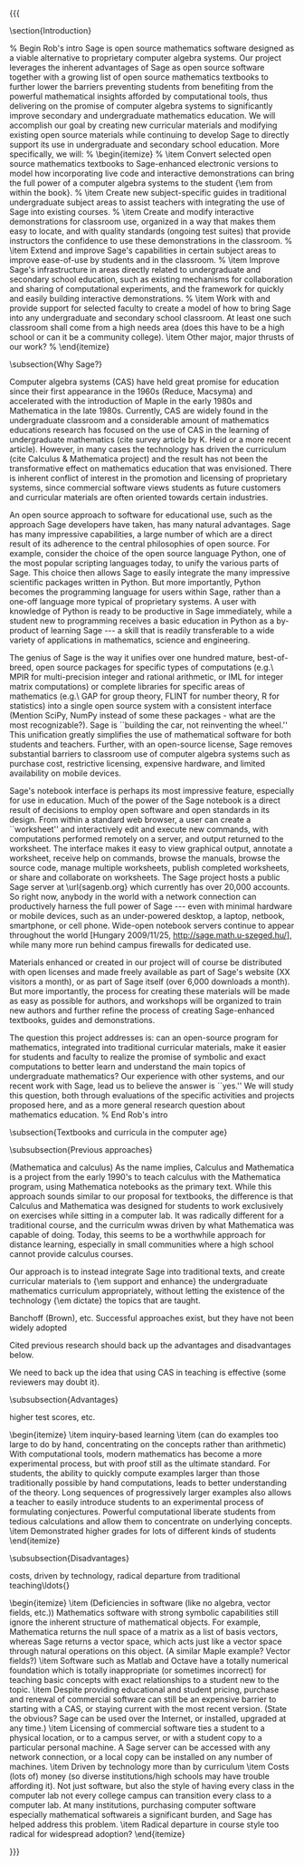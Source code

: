 {{{

\section{Introduction}

% Begin Rob's intro
Sage is open source mathematics software designed as a viable alternative to proprietary computer algebra systems.  Our project leverages the inherent advantages of Sage as open source software together with a growing list of open source mathematics textbooks to further lower the barriers preventing students from benefiting from the powerful mathematical insights afforded by computational tools, thus delivering on the promise of computer algebra systems to significantly improve secondary and undergraduate mathematics education.  We will accomplish our goal by creating new curricular materials and modifying existing open source materials  while continuing to develop Sage to directly support its use in undergraduate  and secondary school education.  More specifically, we will:
%
\begin{itemize}
%
\item
Convert selected open source mathematics textbooks to Sage-enhanced electronic versions to model how incorporating live code and interactive demonstrations can bring the full power of a computer algebra systems to the student {\em from within the book}.
%
\item 
Create new subject-specific guides in traditional undergraduate subject areas to assist teachers with integrating the use of Sage into existing courses.
%
\item 
Create and modify interactive demonstrations for classroom use, organized in a way that makes them easy to locate, and with quality standards (ongoing test suites) that provide instructors the confidence to use these demonstrations in the classroom.
%
\item 
Extend and improve Sage's capabilities in certain subject areas to improve ease-of-use by students and in the classroom.
%
\item
Improve Sage's infrastructure in areas directly related to undergraduate and secondary school education, such as existing mechanisms for collaboration and sharing of computational experiments, and the framework for quickly and easily building interactive demonstrations.
%
\item
Work with and provide support for selected faculty to create a model of how to bring Sage into any undergraduate and secondary school classroom.  At least one such classroom shall come from a high needs area (does this have to be a high school or can it be a community college).
\item 
Other major, major thrusts of our work?
%
\end{itemize}

\subsection{Why Sage?}

Computer algebra systems (CAS) have held great promise for education since their first appearance in the 1960s (Reduce, Macsyma) and accelerated with the introduction of Maple in the early 1980s and Mathematica in the late 1980s.  Currently, CAS are widely found in the undergraduate classroom and a considerable amount of mathematics educations research has focused on the use of CAS in the learning of undergraduate mathematics (cite survey article by K. Heid or a more recent article).   However, in many cases the technology has driven the curriculum (cite Calculus \& Mathematica project) and the result has not been the transformative effect on mathematics education that was envisioned.  There is inherent conflict of interest in the promotion and licensing of proprietary systems, since commercial software views students as future customers and curricular materials are often oriented towards certain industries.

An open source approach to software for educational use, such as the approach Sage developers have taken, has many natural advantages.  Sage has many impressive capabilities, a large number of which are a direct result of its adherence to the central philosophies of open source.  For example, consider the choice of the open source language Python, one of the most popular scripting languages today, to unify the various parts of Sage.  This choice then allows Sage to easily integrate the many impressive scientific packages written in Python.  But more importantly, Python becomes the programming language for users within Sage, rather than a one-off language more typical of proprietary systems.  A user with knowledge of Python is ready to be productive in Sage immediately, while a student new to programming receives a basic education in Python as a by-product of learning Sage --- a skill that is readily transferable to a wide variety of applications in mathematics, science and engineering.

The genius of Sage is the way it unifies over one hundred mature, best-of-breed, open source packages for specific types of computations (e.g.\ MPIR for multi-precision integer and rational arithmetic, or IML for integer matrix computations) or complete libraries for specific areas of mathematics (e.g.\ GAP for group theory, FLINT for number theory, R for statistics) into a single open source system with a consistent interface (Mention SciPy, NumPy instead of some these packages - what are the most recognizable?).  Sage is ``building the car, not reinventing the wheel.''  This unification greatly simplifies the use of mathematical software for both students and teachers.  Further, with an open-source license, Sage removes substantial barriers to classroom use of computer algebra systems such as purchase cost, restrictive licensing, expensive hardware, and limited availability on mobile devices.

Sage's notebook interface is perhaps its most impressive feature, especially for use in education.  Much of the power of the Sage notebook is a direct result of decisions to employ open software and open standards in its design.  From within a standard web browser, a user can create a ``worksheet'' and interactively edit and execute new commands, with computations performed remotely on a server, and output returned to the worksheet.  The interface makes it easy to view graphical output, annotate a worksheet, receive help on commands, browse the manuals, browse the source code, manage multiple worksheets, publish completed worksheets, or share and collaborate on worksheets.  The Sage project hosts a public Sage server at \url{sagenb.org} which currently has over 20,000 accounts.  So right now, anybody in the world with a network connection can productively harness the full power of Sage --- even with minimal hardware or mobile devices, such as an under-powered desktop, a laptop, netbook, smartphone, or cell phone.  Wide-open notebook servers continue to appear throughout the world [Hungary 2009/11/25, http://sage.math.u-szeged.hu/], while many more run behind campus firewalls for dedicated use.

Materials enhanced or created in our project will of course be distributed with open licenses and made freely available as part of Sage's website (XX visitors a month), or as part of Sage itself (over 6,000 downloads a month).  But more importantly, the process for creating these materials will be made as easy as possible for authors, and workshops will be organized to train new authors and further refine the process of creating Sage-enhanced textbooks, guides and demonstrations.

The question this project addresses is: can an open-source program for mathematics, integrated into traditional curricular materials, make it easier for students and faculty to realize the promise of symbolic and exact computations to better learn and understand the main topics of undergraduate mathematics?  Our experience with other systems, and our recent work with Sage, lead us to believe the answer is ``yes.''  We will study this question, both through evaluations of the specific activities and projects proposed here, and as a more general research question about mathematics education.
% End Rob's intro


\subsection{Textbooks and curricula in the computer age}



\subsubsection{Previous approaches}

(Mathematica and calculus)
As the name implies, Calculus and Mathematica is a project from the early 1990's to teach calculus with the Mathematica program, using Mathematica notebooks as the primary text.  While this approach sounds similar to our proposal for textbooks, the difference is that Calculus and Mathematica was designed for students to work exclusively on exercises while sitting in a computer lab.  It was radically different for a traditional course, and the curriculm wwas driven by what Mathematica was capable of doing.  Today, this seems to be a worthwhile approach for distance learning, especially in small communities where a high school cannot provide calculus courses.

Our approach is to instead integrate Sage into traditional texts, and create curricular materials to {\em support and enhance} the undergraduate mathematics curriculum appropriately, without letting the existence of the technology {\em dictate} the topics that are taught.


Banchoff (Brown), etc.  Successful approaches exist, but they have not been widely adopted

Cited previous research should back up the advantages and disadvantages below.

We need to back up the idea that using CAS in teaching is effective (some reviewers may doubt it).

\subsubsection{Advantages}

higher test scores, etc.

\begin{itemize}
\item  inquiry-based learning
\item  (can do examples too large to do by hand, concentrating on the concepts rather than arithmetic)
With computational tools, modern mathematics has become a more experimental process, but with proof still as the ultimate standard.  For students, the ability to quickly compute examples larger than those traditionally possible by hand computations, leads to better understanding of the theory.  Long sequences of progressively larger examples also allows a teacher to easily introduce students to an experimental process of formulating conjectures.  Powerful computational liberate students from tedious calculations and allow them to concentrate on underlying concepts.
\item  Demonstrated higher grades for lots of different kinds of students
\end{itemize}


\subsubsection{Disadvantages}

costs, driven by technology, radical departure from traditional teaching\ldots{}


\begin{itemize}
\item (Deficiencies in software (like no algebra, vector fields, etc.))  Mathematics software with strong symbolic capabilities still ignore the inherent structure of mathematical objects.  For example, Mathematica returns the null space of a matrix as a list of basis vectors, whereas Sage returns a vector space, which acts just like a vector space through natural operations on this object.  (A similar Maple example? Vector fields?)
\item  Software such as Matlab and Octave have a totally numerical foundation which is totally inappropriate (or sometimes incorrect) for teaching basic concepts with exact relationships to a student new to the topic.
\item Despite providing educational and student pricing, purchase and renewal of commercial software can still be an expensive barrier to starting with a CAS, or staying current with the most recent version.  (State the obvious? Sage can be used over the Internet, or installed, upgraded at any time.)
\item Licensing of commercial software ties a student to a physical location, or to a campus server, or with a student copy to a particular personal machine.  A Sage server can be accessed with any network connection, or a local copy can be installed on any number of machines.
\item  Driven by technology more than by curriculum
\item  Costs (lots of) money (so diverse institutions/high schools may have trouble affording it). Not just software, but also the style of having every class in the computer lab not every college campus can transition every class to a computer lab.  At many institutions, purchasing computer software especially mathematical softwareis a significant burden, and Sage has helped address this problem.
\item  Radical departure in course style too radical for widespread adoption?
\end{itemize}



}}}
